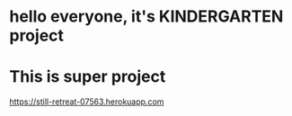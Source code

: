 # hello everyone, it's KINDERGARTEN project
# This is super project
https://still-retreat-07563.herokuapp.com